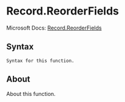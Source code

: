 ---
---

# Record.ReorderFields

Microsoft Docs: [Record.ReorderFields](https://docs.microsoft.com/en-us/powerquery-m/record-reorderfields)

## Syntax

```
Syntax for this function.
```

## About

About this function.

